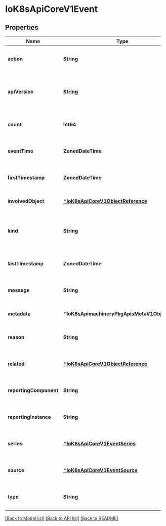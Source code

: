 # IoK8sApiCoreV1Event


## Properties
Name | Type | Description | Notes
------------ | ------------- | ------------- | -------------
**action** | **String** | What action was taken/failed regarding to the Regarding object. | [optional] [default to nothing]
**apiVersion** | **String** | APIVersion defines the versioned schema of this representation of an object. Servers should convert recognized schemas to the latest internal value, and may reject unrecognized values. More info: https://git.k8s.io/community/contributors/devel/sig-architecture/api-conventions.md#resources | [optional] [default to nothing]
**count** | **Int64** | The number of times this event has occurred. | [optional] [default to nothing]
**eventTime** | **ZonedDateTime** | MicroTime is version of Time with microsecond level precision. | [optional] [default to nothing]
**firstTimestamp** | **ZonedDateTime** | Time is a wrapper around time.Time which supports correct marshaling to YAML and JSON.  Wrappers are provided for many of the factory methods that the time package offers. | [optional] [default to nothing]
**involvedObject** | [***IoK8sApiCoreV1ObjectReference**](IoK8sApiCoreV1ObjectReference.md) |  | [default to nothing]
**kind** | **String** | Kind is a string value representing the REST resource this object represents. Servers may infer this from the endpoint the client submits requests to. Cannot be updated. In CamelCase. More info: https://git.k8s.io/community/contributors/devel/sig-architecture/api-conventions.md#types-kinds | [optional] [default to nothing]
**lastTimestamp** | **ZonedDateTime** | Time is a wrapper around time.Time which supports correct marshaling to YAML and JSON.  Wrappers are provided for many of the factory methods that the time package offers. | [optional] [default to nothing]
**message** | **String** | A human-readable description of the status of this operation. | [optional] [default to nothing]
**metadata** | [***IoK8sApimachineryPkgApisMetaV1ObjectMeta**](IoK8sApimachineryPkgApisMetaV1ObjectMeta.md) |  | [default to nothing]
**reason** | **String** | This should be a short, machine understandable string that gives the reason for the transition into the object&#39;s current status. | [optional] [default to nothing]
**related** | [***IoK8sApiCoreV1ObjectReference**](IoK8sApiCoreV1ObjectReference.md) |  | [optional] [default to nothing]
**reportingComponent** | **String** | Name of the controller that emitted this Event, e.g. &#x60;kubernetes.io/kubelet&#x60;. | [optional] [default to nothing]
**reportingInstance** | **String** | ID of the controller instance, e.g. &#x60;kubelet-xyzf&#x60;. | [optional] [default to nothing]
**series** | [***IoK8sApiCoreV1EventSeries**](IoK8sApiCoreV1EventSeries.md) |  | [optional] [default to nothing]
**source** | [***IoK8sApiCoreV1EventSource**](IoK8sApiCoreV1EventSource.md) |  | [optional] [default to nothing]
**type** | **String** | Type of this event (Normal, Warning), new types could be added in the future | [optional] [default to nothing]


[[Back to Model list]](../README.md#models) [[Back to API list]](../README.md#api-endpoints) [[Back to README]](../README.md)


